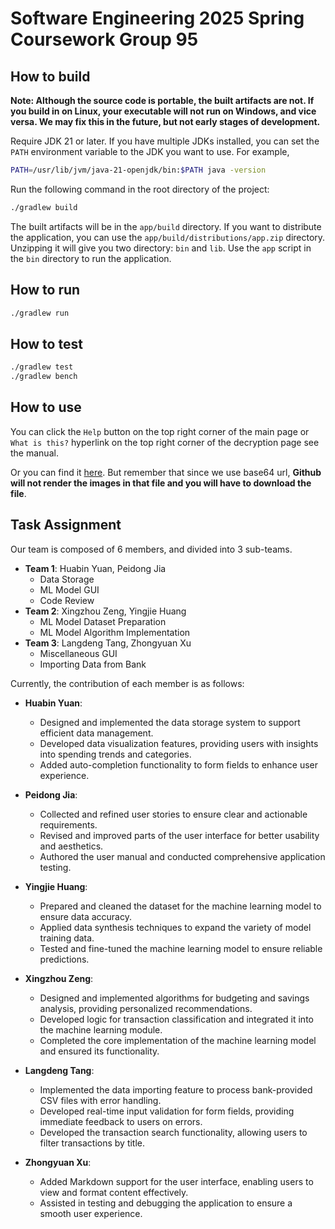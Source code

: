 # Software Engineering 2025 Spring Coursework Group 95

## How to build

**Note: Although the source code is portable, the built artifacts are not. If you build in on Linux, your executable will not run on Windows, and vice versa. We may fix this in the future, but not early stages of development.**

Require JDK 21 or later. If you have multiple JDKs installed, you can set the `PATH` environment variable to the JDK you want to use. For example,

```bash
PATH=/usr/lib/jvm/java-21-openjdk/bin:$PATH java -version
```

Run the following command in the root directory of the project:

```bash
./gradlew build
```

The built artifacts will be in the `app/build` directory. If you want to distribute the application, you can use the `app/build/distributions/app.zip` directory. Unzipping it will give you two directory: `bin` and `lib`. Use the `app` script in the `bin` directory to run the application.

## How to run

```bash
./gradlew run
```

## How to test

```bash
./gradlew test
./gradlew bench
```

## How to use
You can click the `Help` button on the top right corner of the main page or `What is this?` hyperlink on the top right corner of the decryption page see the manual.

Or you can find it [here](app/src/main/resources/io/github/software/coursework/gui/_help.md). But remember that since we use base64 url, **Github will not render the images in that file and you will have to download the file**.

## Task Assignment

Our team is composed of 6 members, and divided into 3 sub-teams.
- **Team 1**: Huabin Yuan, Peidong Jia
  - Data Storage
  - ML Model GUI
  - Code Review
- **Team 2**: Xingzhou Zeng, Yingjie Huang
  - ML Model Dataset Preparation
  - ML Model Algorithm Implementation
- **Team 3**: Langdeng Tang, Zhongyuan Xu 
  - Miscellaneous GUI
  - Importing Data from Bank

Currently, the contribution of each member is as follows:

- **Huabin Yuan**:
    - Designed and implemented the data storage system to support efficient data management.
    - Developed data visualization features, providing users with insights into spending trends and categories.
    - Added auto-completion functionality to form fields to enhance user experience.

- **Peidong Jia**:
    - Collected and refined user stories to ensure clear and actionable requirements.
    - Revised and improved parts of the user interface for better usability and aesthetics.
    - Authored the user manual and conducted comprehensive application testing.

- **Yingjie Huang**:
    - Prepared and cleaned the dataset for the machine learning model to ensure data accuracy.
    - Applied data synthesis techniques to expand the variety of model training data.
    - Tested and fine-tuned the machine learning model to ensure reliable predictions.

- **Xingzhou Zeng**:
    - Designed and implemented algorithms for budgeting and savings analysis, providing personalized recommendations.
    - Developed logic for transaction classification and integrated it into the machine learning module.
    - Completed the core implementation of the machine learning model and ensured its functionality.

- **Langdeng Tang**:
    - Implemented the data importing feature to process bank-provided CSV files with error handling.
    - Developed real-time input validation for form fields, providing immediate feedback to users on errors.
    - Developed the transaction search functionality, allowing users to filter transactions by title.

- **Zhongyuan Xu**:
    - Added Markdown support for the user interface, enabling users to view and format content effectively.
    - Assisted in testing and debugging the application to ensure a smooth user experience.
